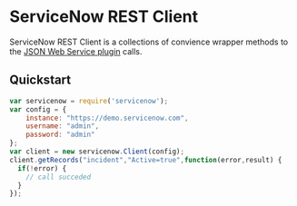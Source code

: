 # ServiceNow REST Client

ServiceNow REST Client is a collections of convience wrapper methods to the [JSON Web Service plugin](http://wiki.servicenow.com/index.php?title=JSON_Web_Service) calls.

## Quickstart

```javascript
var servicenow = require('servicenow');
var config = {
    instance: "https://demo.servicenow.com",
    username: "admin",
    password: "admin"
};
var client = new servicenow.Client(config);
client.getRecords("incident","Active=true",function(error,result) {
  if(!error) {
    // call succeded
  }
});
```
